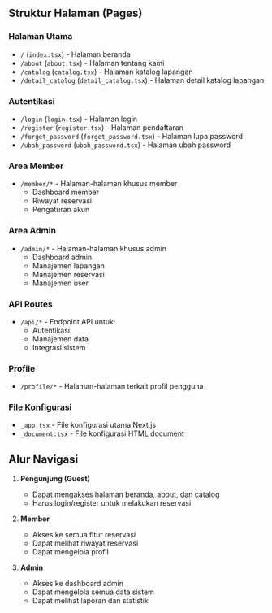 ## Struktur Halaman (Pages)

### Halaman Utama

- `/` (`index.tsx`) - Halaman beranda
- `/about` (`about.tsx`) - Halaman tentang kami
- `/catalog` (`catalog.tsx`) - Halaman katalog lapangan
- `/detail_catalog` (`detail_catalog.tsx`) - Halaman detail katalog lapangan

### Autentikasi

- `/login` (`login.tsx`) - Halaman login
- `/register` (`register.tsx`) - Halaman pendaftaran
- `/forget_password` (`forget_password.tsx`) - Halaman lupa password
- `/ubah_password` (`ubah_password.tsx`) - Halaman ubah password

### Area Member

- `/member/*` - Halaman-halaman khusus member
  - Dashboard member
  - Riwayat reservasi
  - Pengaturan akun

### Area Admin

- `/admin/*` - Halaman-halaman khusus admin
  - Dashboard admin
  - Manajemen lapangan
  - Manajemen reservasi
  - Manajemen user

### API Routes

- `/api/*` - Endpoint API untuk:
  - Autentikasi
  - Manajemen data
  - Integrasi sistem

### Profile

- `/profile/*` - Halaman-halaman terkait profil pengguna

### File Konfigurasi

- `_app.tsx` - File konfigurasi utama Next.js
- `_document.tsx` - File konfigurasi HTML document

## Alur Navigasi

1. **Pengunjung (Guest)**

   - Dapat mengakses halaman beranda, about, dan catalog
   - Harus login/register untuk melakukan reservasi

2. **Member**

   - Akses ke semua fitur reservasi
   - Dapat melihat riwayat reservasi
   - Dapat mengelola profil

3. **Admin**
   - Akses ke dashboard admin
   - Dapat mengelola semua data sistem
   - Dapat melihat laporan dan statistik
